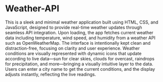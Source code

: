 # Weather-API
This is a sleek and minimal weather application built using HTML, CSS, and JavaScript, designed to provide real-time weather updates through seamless API integration. Upon loading, the app fetches current weather data including temperature, wind speed, and humidity from a weather API such as OpenWeatherMap. The interface is intentionally kept clean and distraction-free, focusing on clarity and user experience. Weather conditions are visually represented with dynamic icons that update according to live data—sun for clear skies, clouds for overcast, raindrops for precipitation, and more—bringing a visually intuitive layer to the data. Users can enter a city name to get the current conditions, and the display adjusts instantly, reflecting the live readings.
